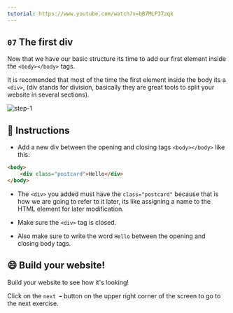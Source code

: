 ```yaml
---
tutorial: https://www.youtube.com/watch?v=bB7MLP37zqk
---
```


## `07` The first div

Now that we have our basic structure its time to add our first element inside the `<body></body>` tags.

It is recomended that most of the time the first element inside the body its a `<div>`, (div stands for division, basically they are great tools to split your website in several sections).

![step-1](../../assets/07-the-first-div.png?raw=true)

## 📝 Instructions

- Add a new div between the opening and closing tags `<body></body>` like this:

```html
<body>
    <div class="postcard">Hello</div>
</body>
```

- The `<div>` you added must have the `class="postcard"` because that is how we are going to refer to it later, its like assigning a name to the HTML element for later modification.

- Make sure the `<div>` tag is closed.

- Also make sure to write the word `Hello` between the opening and closing body tags.

## 😄 Build your website!

Build your website to see how it's looking!

Click on the `next ➡` button on the upper right corner of the screen to go to the next exercise.
